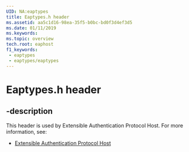 ```yaml
---
UID: NA:eaptypes
title: Eaptypes.h header
ms.assetid: aa5c1d16-98ea-35f5-b0bc-bd0f3d4ef3d5
ms.date: 01/11/2019
ms.keywords: 
ms.topic: overview
tech.root: eaphost
f1_keywords:
 - eaptypes
 - eaptypes/eaptypes
---
```


# Eaptypes.h header


## -description

This header is used by Extensible Authentication Protocol Host. For more information, see:

- [Extensible Authentication Protocol Host](../_eaphost/index.md)

